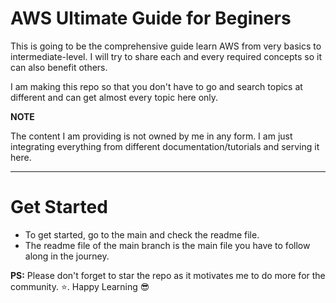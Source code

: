 # AWS Ultimate Guide for Beginers

This is going to be the comprehensive guide learn AWS from very basics to intermediate-level. I will try to share each and every required concepts so it can also benefit others.

I am making this repo so that you don't have to go and search topics at different and can get almost every topic here only.

**NOTE**

The content I am providing is not owned by me in any form. I am just integrating everything from different documentation/tutorials and serving it here.

---

# Get Started

-   To get started, go to the main and check the readme file.
-   The readme file of the main branch is the main file you have to follow along in the journey.


**PS\:** Please don't forget to star the repo as it motivates me to do more for the community. :star:. Happy Learning :sunglasses:
